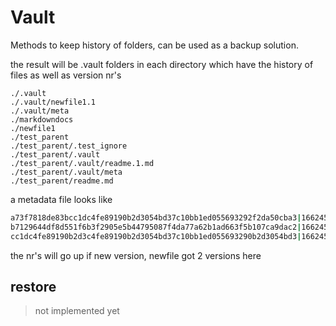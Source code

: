 # Vault


Methods to keep history of folders, can be used as a backup solution.

the result will be .vault folders in each directory which have the history of files as well as version nr's

```
./.vault
./.vault/newfile1.1
./.vault/meta
./markdowndocs
./newfile1
./test_parent
./test_parent/.test_ignore
./test_parent/.vault
./test_parent/.vault/readme.1.md
./test_parent/.vault/meta
./test_parent/readme.md
```

a metadata file looks like

```bash
a73f7818de83bcc1dc4fe89190b2d3054bd37c10bb1ed055693292f2da50cba3|1662454965|1|newfile1
b7129644df8d551f6b3f2905e5b44795087f4da77a62b1ad663f5b107ca9dac2|1662454965|1|readme.md
cc1dc4fe89190b2d3c4fe89190b2d3054bd37c10bb1ed055693290b2d3054bd3|1662454980|2|newfile1
```

the nr's will go up if new version, newfile got 2 versions here



## restore

> not implemented yet